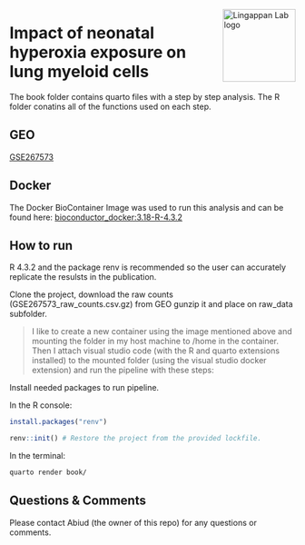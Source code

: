<a target="_blank" href="https://www.lingappanlab.com/" rel="noopener noreferrer"><img align="right" alt="Lingappan Lab logo" src="https://www.lingappanlab.com/_next/static/media/logo.80977683.svg" width="128"/></a>

# Impact of neonatal hyperoxia exposure on lung myeloid cells

The book folder contains quarto files with a step by step analysis.
The R folder conatins all of the functions used on each step.

## GEO

[GSE267573](https://www.ncbi.nlm.nih.gov/geo/query/acc.cgi?acc=GSE267573)

## Docker

The Docker BioContainer Image was used to run this analysis and can be found here: [bioconductor_docker:3.18-R-4.3.2](https://hub.docker.com/layers/bioconductor/bioconductor_docker/3.18-R-4.3.2/images/sha256-fd5a50d01bdf723396338dc6e9437ad059d50da0da2740e51d7438c8c2787721?context=explore)

## How to run

R 4.3.2 and the package renv is recommended so the user can accurately replicate the resulsts in the publication.

Clone the project, download the raw counts (GSE267573_raw_counts.csv.gz) from GEO gunzip it and place on raw_data subfolder.

> I like to create a new container using the image mentioned above and mounting the folder in my host machine to /home in the container. Then I attach visual studio code (with the R and quarto extensions installed) to the mounted folder (using the visual studio docker extension) and run the pipeline with these steps:

Install needed packages to run pipeline.

In the R console:

```R
install.packages("renv")

renv::init() # Restore the project from the provided lockfile.
```

In the terminal:

```bash
quarto render book/
```

## Questions & Comments

Please contact Abiud (the owner of this repo) for any questions or comments.
